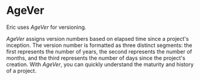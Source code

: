 # AgeVer

Eric uses *AgeVer* for versioning.

*AgeVer* assigns version numbers based on elapsed time since
a project's inception. The version number is formatted as three
distinct segments: the first represents the
number of years, the second represents the number of months,
and the third represents the number of days since the project's
creation. With *AgeVer*, you can quickly understand the maturity and
history of a project.
